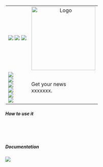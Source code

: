 
<table style="border: 1px solid transparent">
  <tr>
    <td>
<a href="https://talkytrader.github.io/wiki/"><img src="https://img.shields.io/badge/Wiki-%23000000.svg?style=for-the-badge&logo=wikipedia&logoColor=white"></a>
<a href="https://github.com/mraniki/tt/"><img src="https://img.shields.io/badge/github-%23000000.svg?style=for-the-badge&logo=github&logoColor=white"></a>
<a href="https://hub.docker.com/r/mraniki/tt"><img src="https://img.shields.io/docker/pulls/mraniki/tt?style=for-the-badge"></a>
<br>
    </td>
    <td align="center"><img width="200" alt="Logo" src="/docs/_static/logo-full.png"></td>
  </tr>
  <tr>
    <td>
      <a href="https://pypi.org/project/headlinehunt/"><img src="https://img.shields.io/pypi/v/headlinehunt?style=for-the-badge&logo=PyPI&logoColor=white"></a><br>
      <a href="https://pypi.org/project/headlinehunt/"><img src="https://img.shields.io/pypi/dm/headlinehunt?style=for-the-badge&logo=PyPI&logoColor=white&label=pypi&labelColor=grey"></a><br>
      <a href="https://github.com/mraniki/headlinehunt/"><img src="https://img.shields.io/github/actions/workflow/status/mraniki/headlinehunt/%F0%9F%91%B7Flow.yml?style=for-the-badge&logo=GitHub&logoColor=white"></a><br>
   <a href="https://talky.readthedocs.io/"><img src="https://readthedocs.org/projects/headlinehunt/badge/?version=latest&style=for-the-badge"></a><br>
   <a href="https://codebeat.co/projects/github-com-mraniki-xxxxxxx-main"><img src="https://codebeat.co/badges/headlinehunt"/></a><br>
   <a href="https://codecov.io/gh/mraniki/xxxxxxx"> <img src="https://codecov.io/gh/mraniki/headlinehunt/branch/main/graph/badge.svg?token=xxxxxxx"/></a><br>
    </td>
    <td align="left"> 
      Get your news<br>
       xxxxxxx.
    </td>
     
  </tr>
</table>

<h5>How to use it</h5>
<pre>
<code>
    
    
</code>
</pre>


<h5>Documentation</h5>
<a href="https://talky.readthedocs.io/projects/headlinehunt/en/latest/"><img src="https://img.shields.io/badge/Documentation-000000?style=for-the-badge&logo=readthedocs&logoColor=white"></a><br>
